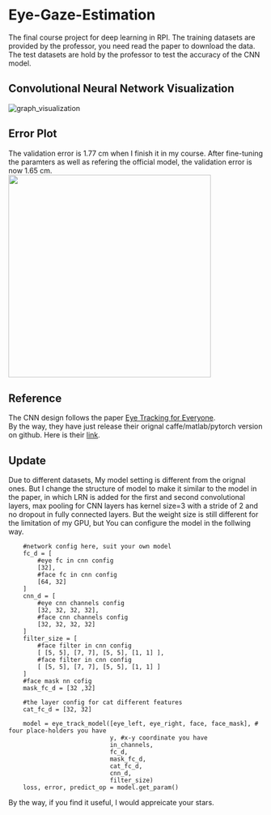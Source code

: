# Eye-Gaze-Estimation
The final course project for deep learning in RPI.
The training datasets are provided by the professor, you need read the paper to download the data.
The test datasets are hold by the professor to test the accuracy of the CNN model.
    
## Convolutional Neural Network Visualization
![graph_visualization](https://github.com/dzk9528/Tensorflow-Project/blob/master/Eye_Tracking/graph_vis.png)

## Error Plot
The validation error is 1.77 cm when I finish it in my course. After fine-tuning the paramters as well as refering the official model, the validation error is now 1.65 cm.<br />
<img src="https://github.com/dzk9528/Tensorflow-Project/blob/master/Eye_Tracking/error_plot.png" width="400">

## Reference
The CNN design follows the paper [Eye Tracking for Everyone](http://gazecapture.csail.mit.edu/cvpr2016_gazecapture.pdf). <br />
By the way, they have just release their orignal caffe/matlab/pytorch version on github. Here is their [link](https://github.com/CSAILVision/GazeCapture).
    
## Update
Due to different datasets, My model setting is different from the orignal ones. But I change the structure of model to make it similar to the model in the paper, in which LRN is added for the first and second convolutional layers, max pooling for CNN layers has kernel size=3 with a stride of 2 and no dropout in fully connected layers. But the weight size is still different for the limitation of my GPU, but You can configure the model in the follwing way.
```
    #network config here, suit your own model
    fc_d = [
        #eye fc in cnn config
        [32],
        #face fc in cnn config
        [64, 32]
    ]
    cnn_d = [
        #eye cnn channels config
        [32, 32, 32, 32],
        #face cnn channels config
        [32, 32, 32, 32]
    ]
    filter_size = [
        #face filter in cnn config
        [ [5, 5], [7, 7], [5, 5], [1, 1] ],
        #face filter in cnn config
        [ [5, 5], [7, 7], [5, 5], [1, 1] ]
    ]
    #face mask nn cofig
    mask_fc_d = [32 ,32]

    #the layer config for cat different features
    cat_fc_d = [32, 32]
    
    model = eye_track_model([eye_left, eye_right, face, face_mask], # four place-holders you have
                            y, #x-y coordinate you have
                            in_channels, 
                            fc_d, 
                            mask_fc_d,
                            cat_fc_d,
                            cnn_d,
                            filter_size)
    loss, error, predict_op = model.get_param()
```
By the way, if you find it useful, I would appreicate your stars.
